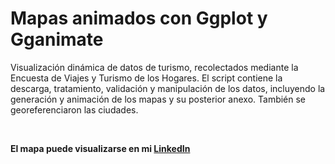 # Mapas animados con Ggplot y Gganimate

Visualización dinámica de datos de turismo, recolectados mediante la Encuesta de Viajes y Turismo de los Hogares. El script contiene la descarga, tratamiento, validación y manipulación de los datos, incluyendo la generación y animación de los mapas y su posterior anexo. También se georeferenciaron las ciudades. 

<br> 

**El mapa puede visualizarse en mi [LinkedIn](https://www.linkedin.com/pulse/aproximadamente-el-63-de-los-turistas-eligieron-entre-nicol%2525C3%2525A1s-gottig%3FtrackingId=%252Bsuryn3LUvtpoAMrbzpq4g%253D%253D/?trackingId=%2Bsuryn3LUvtpoAMrbzpq4g%3D%3D)**
